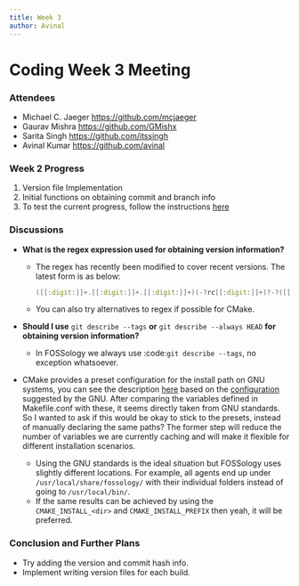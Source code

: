 ```yaml
---
title: Week 3
author: Avinal
---
```

<!--
SPDX-License-Identifier: CC-BY-SA-4.0

SPDX-FileCopyrightText: 2021 Avinal Kumar <avinal.xlvii@gmail.com>
-->

# Coding Week 3 Meeting

### Attendees

- Michael C. Jaeger https://github.com/mcjaeger
- Gaurav Mishra https://github.com/GMishx
- Sarita Singh https://github.com/itssingh
- Avinal Kumar https://github.com/avinal

### Week 2 Progress

1. Version file Implementation
2. Initial functions on obtaining commit and branch info
3. To test the current progress, follow the instructions [here](https://github.com/avinal/FOSSology/wiki#test-the-new-system-only-gcc-with-make-and-ninja-tested-for-now)

### Discussions

* **What is the regex expression used for obtaining version information?**

    - The regex has recently been modified to cover recent versions. The latest form is as below:
      ```cpp
      ([[:digit:]]+.[[:digit:]]+.[[:digit:]]+)(-?rc[[:digit:]]+)?-?([[:digit:]]*)-?[[:alnum:]]*
      ```
    - You can also try alternatives to regex if possible for CMake.

* **Should I use** `git describe --tags` **or** `git describe --always HEAD` **for obtaining version information?**
    - In FOSSology we always use :code:`git describe --tags`, no exception whatsoever.

* CMake provides a preset configuration for the install path on GNU systems, you can see the description [here](https://cmake.org/cmake/help/v3.10/module/GNUInstallDirs.html) based on the [configuration](https://www.gnu.org/prep/standards/html_node/Directory-Variables.html) suggested by the GNU. After comparing the variables defined in Makefile.conf with these, it seems directly taken from GNU standards.
  So I wanted to ask if this would be okay to stick to the presets, instead of manually declaring the same paths? The former step will reduce the number of variables we are currently caching and will make it flexible for different installation scenarios.

  - Using the GNU standards is the ideal situation but FOSSology uses slightly different locations. For example, all agents end up under `/usr/local/share/fossology/` with their individual folders instead of going to `/usr/local/bin/`.
  - If the same results can be achieved by using the `CMAKE_INSTALL_<dir>` and `CMAKE_INSTALL_PREFIX` then yeah, it will be preferred.

### Conclusion and Further Plans

* Try adding the version and commit hash info.
* Implement writing version files for each build.
